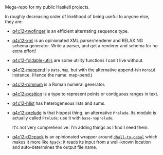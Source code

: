 Mega-repo for my public Haskell projects.

In roughly decreasing order of likelihood of being useful to anyone else, they are:

* [q4c12-twofinger](packages/twofinger) is an efficient alternating sequence type.

* [q4c12-xml](packages/xml) is an opinionated XML parser/renderer and RELAX NG schema generator. Write a parser, and get a renderer and schema for no extra effort!

* [q4c12-foldable-utils](packages/foldable-utils) are some utility functions I can't live without.

* [q4c12-mappend](packages/mappend) is `Data.Map`, but with the alternative append-ish `Monoid` instance. (Hence the name: map-pend.)

* [q4c12-romnum](packages/romnum) is a Roman numeral generator.

* [q4c12-position](packages/position) is a type to represent points or contiguous ranges in text.

* [q4c12-hlist](packages/hlist) has heterogeneous lists and sums.

* [q4c12-prelude](packages/prelude) is that hippest thing, an alternative `Prelude`. Its module is actually called `Prelude`; use it with `base-noprelude`.

  It's not very comprehensive: I'm adding things as I find I need them.

* [q4c12-d2cpack](packages/d2cpack) is an opinionated wrapper around [`dhall-to-cabal`](https://github.com/dhall-lang/dhall-to-cabal) which makes it more like [`hpack`](https://github.com/sol/hpack): it reads its input from a well-known location and auto-determines the output file name.
